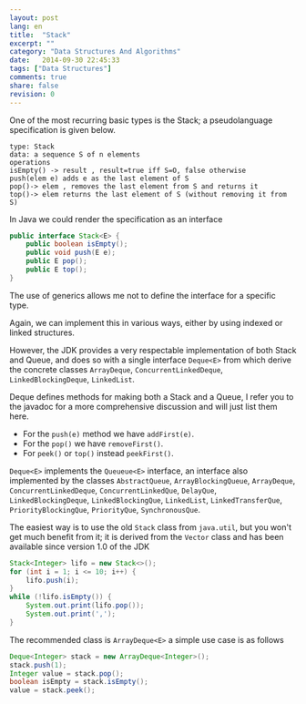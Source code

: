 ```yaml
---
layout: post
lang: en
title:  "Stack"
excerpt: ""
category: "Data Structures And Algorithms"
date:   2014-09-30 22:45:33
tags: ["Data Structures"]
comments: true
share: false
revision: 0
---
```


One of the most recurring basic types is the Stack; a pseudolanguage specification is given below.

```
type: Stack
data: a sequence S of n elements
operations
isEmpty() -> result , result=true iff S=O, false otherwise
push(elem e) adds e as the last element of S
pop()-> elem , removes the last element from S and returns it
top()-> elem returns the last element of S (without removing it from S)
```

In Java we could render the specification as an interface

```java
public interface Stack<E> {
    public boolean isEmpty();
    public void push(E e);
    public E pop();
    public E top();
}
```

The use of generics allows me not to define the interface for a specific type.

Again, we can implement this in various ways, either by using indexed or linked structures. 

However, the JDK provides a very respectable implementation of both Stack and Queue, and does so with a single interface `Deque<E>` from which derive the concrete classes `ArrayDeque`, `ConcurrentLinkedDeque`, `LinkedBlockingDeque`, `LinkedList`.

Deque defines methods for making both a Stack and a Queue, I refer you to the javadoc for a more comprehensive discussion and will just list them here.

* For the `push(e)` method we have `addFirst(e)`.
* For the `pop()` we have `removeFirst()`.
* For `peek()` or `top()` instead `peekFirst()`.

`Deque<E>` implements the `Queueue<E>` interface, an interface also implemented by the classes
`AbstractQueue`, `ArrayBlockingQueue`, `ArrayDeque`, `ConcurrentLinkedDeque`, `ConcurrentLinkedQue`, `DelayQue`, `LinkedBlockingDeque`, `LinkedBlockingQue`, `LinkedList`, `LinkedTransferQue`, `PriorityBlockingQue`, `PriorityQue`, `SynchronousQue`.

The easiest way is to use the old `Stack` class from `java.util`, but you won't get much benefit from it; it is derived from the `Vector` class and has been available since version 1.0 of the JDK

```java
Stack<Integer> lifo = new Stack<>();
for (int i = 1; i <= 10; i++) {
    lifo.push(i);
}
while (!lifo.isEmpty()) {
    System.out.print(lifo.pop());
    System.out.print(',');
}
```

The recommended class is `ArrayDeque<E>` a simple use case is as follows

```java
Deque<Integer> stack = new ArrayDeque<Integer>();
stack.push(1);
Integer value = stack.pop();
boolean isEmpty = stack.isEmpty();
value = stack.peek();
```